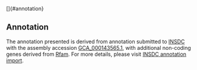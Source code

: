 []{#annotation}

Annotation
----------

The annotation presented is derived from annotation submitted to
[INSDC](http://www.insdc.org) with the assembly accession
[GCA\_000143565.1](http://www.ebi.ac.uk/ena/data/view/GCA_000143565.1),
with additional non-coding genes derived from
[Rfam](http://rfam.xfam.org/). For more details, please visit [INSDC
annotation
import](http://ensemblgenomes.org/info/data/insdc_annotation).
